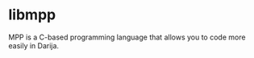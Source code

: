 libmpp
======

MPP is a C-based programming language that allows you to code more easily in Darija.
